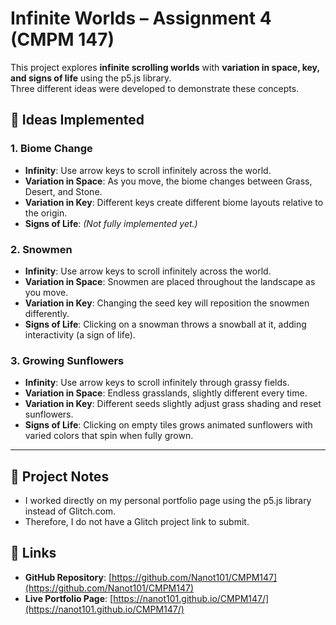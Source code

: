 # Infinite Worlds – Assignment 4 (CMPM 147)

This project explores **infinite scrolling worlds** with **variation in space, key, and signs of life** using the p5.js library.  
Three different ideas were developed to demonstrate these concepts.

## 📜 Ideas Implemented

### 1. Biome Change
- **Infinity**: Use arrow keys to scroll infinitely across the world.
- **Variation in Space**: As you move, the biome changes between Grass, Desert, and Stone.
- **Variation in Key**: Different keys create different biome layouts relative to the origin.
- **Signs of Life**: *(Not fully implemented yet.)*  

### 2. Snowmen
- **Infinity**: Use arrow keys to scroll infinitely across the world.
- **Variation in Space**: Snowmen are placed throughout the landscape as you move.
- **Variation in Key**: Changing the seed key will reposition the snowmen differently.
- **Signs of Life**: Clicking on a snowman throws a snowball at it, adding interactivity (a sign of life).

### 3. Growing Sunflowers
- **Infinity**: Use arrow keys to scroll infinitely through grassy fields.
- **Variation in Space**: Endless grasslands, slightly different every time.
- **Variation in Key**: Different seeds slightly adjust grass shading and reset sunflowers.
- **Signs of Life**: Clicking on empty tiles grows animated sunflowers with varied colors that spin when fully grown.

---

## 📂 Project Notes
- I worked directly on my personal portfolio page using the p5.js library instead of Glitch.com.
- Therefore, I do not have a Glitch project link to submit.

## 🔗 Links
- **GitHub Repository**: [https://github.com/Nanot101/CMPM147](https://github.com/Nanot101/CMPM147)  
- **Live Portfolio Page**: [https://nanot101.github.io/CMPM147/](https://nanot101.github.io/CMPM147/)
